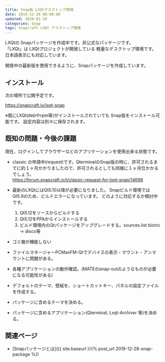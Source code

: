 ```yaml
---
title: Snap版 LXQtデスクトップ環境
date: 2019-12-28 00:00:00
updated: 2020-01-10
categories: Snap
tags: Snapcraft LXQt デスクトップ環境
---
```


LXQtの Snapパッケージを作成中です。非公式なパッケージです。  
「LXQt」は LXQtプロジェクトが開発している 軽量なデスクトップ環境です。  
日本語表示にも対応しています。

開発中の最新版を使用できるように、Snapパッケージを作成しています。

## インストール

次の場所で公開予定です。

<https://snapcraft.io/lxqt-snap>

※既にLXQt(debやrpm等)がインストールされていても Snap版をインストール可能です。
設定内容は別々に保存されます。

## 既知の問題・今後の課題

現在、ログインしてブラウザーなどのアプリケーションを使用出来る状態です。

* classic の申請中(request)です。QterminalのSnap版の時に、許可されるまでに約１ヶ月かかりましたので、許可されるとしても同様に１ヶ月位かかるでしょう。  
  <https://forum.snapcraft.io/t/classic-request-for-lxqt-snap/14698>
* 最新のLXQtにはQt5.10以降が必要になりました。
  Snapビルド環境ではQt5.9のため、ビルドエラーになっています。
  どのように対応するか検討中です。
  1. Qt5.12をソースからビルドする
  1. Qt5.12をPPAからインストールする
  1. ビルド環境内のQtパッケージをアップグレードする。sources.list bionic → disco等

* ゴミ箱が機能しない
* ファイルマネージャーPCManFM-Qtでデバイスの表示・マウント・アンマウントに問題がある。

* 各種アプリケーションの動作確認。(MATEのsnap-outのようなものが必要になる可能性がある)
* デフォルトのテーマ、壁紙を、ショートカットキー、パネルの設定ファイルを作成する。
* パッケージに含めるテーマを決める。
* パッケージに含めるアプリケーション(Qterminal, Lxqt-Archiver 等)を決める。

## 関連ページ

- [Snapパッケージとは]({{ site.baseurl }}{% post_url 2019-12-28-snap-package %})
